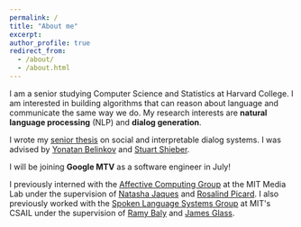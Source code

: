 ```yaml
---
permalink: /
title: "About me"
excerpt:
author_profile: true
redirect_from:
  - /about/
  - /about.html
---
```




I am a senior studying Computer Science and Statistics at Harvard College. I am interested in building algorithms that can reason about language and communicate the same way we do. My research interests are **natural language processing** (NLP) and **dialog generation**.

I wrote my [senior thesis](https://abdulsaleh.github.io/files/AbdulSaleh_Social_and_Interpretable_Dialog_Systems.pdf) on social and interpretable dialog systems. I was advised by [Yonatan Belinkov](http://people.csail.mit.edu/belinkov/) and [Stuart Shieber](http://www.eecs.harvard.edu/shieber/).

I will be joining **Google MTV** as a software engineer in July!

I previously interned with the [Affective Computing Group](https://www.media.mit.edu/groups/affective-computing/overview/) at the MIT Media Lab under the supervision of [Natasha Jaques](https://www.media.mit.edu/people/jaquesn/overview/) and [Rosalind Picard](http://web.media.mit.edu/~picard/). I also previously worked with the [Spoken Language Systems Group](https://www.csail.mit.edu/research/spoken-language-systems-group) at MIT's CSAIL under the supervision of [Ramy Baly](https://www.csail.mit.edu/person/ramy-baly) and [James Glass](https://www.csail.mit.edu/person/jim-glass).


<!-- I am a senior studying Computer Science and Statistics at Harvard College. I am interested in neural methods for natural language processing and generation. I am a firm believer that progress in AI is driven by building generalizable, human-centered systems rather than optimizing for simple performance metrics on narrow benchmark tasks. As such, I am currently working on building social and interpretable dialog systems for my senior thesis. I am advised by [Yonatan Belinkov](http://people.csail.mit.edu/belinkov/) and [Stuart Shieber](http://www.eecs.harvard.edu/shieber/).-->

<!-- I spent this summer working on reinforcement learning for dialog with the [Affective Computing Group](https://www.media.mit.edu/groups/affective-computing/overview/) at the MIT Media Lab. I was working under the supervision of [Natasha Jaques](https://www.media.mit.edu/people/jaquesn/overview/) and [Rosalind Picard](http://web.media.mit.edu/~picard/).

I have also previously worked with the [Spoken Language Systems Group](https://www.csail.mit.edu/research/spoken-language-systems-group) at MIT's CSAIL under the supervision of [Ramy Baly](https://www.csail.mit.edu/person/ramy-baly) and [James Glass](https://www.csail.mit.edu/person/jim-glass). During my time at SLS, I researched novel transfer learning methods for NLP and trained models for detecting hyperpartisan news to help fight misinformation online. -->
